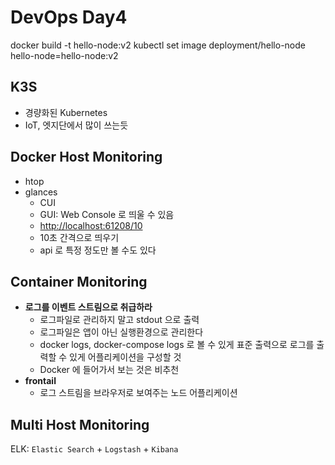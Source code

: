 # DevOps Day4

docker build -t hello-node:v2
kubectl set image deployment/hello-node hello-node=hello-node:v2

## K3S
* 경량화된 Kubernetes
* IoT, 엣지단에서 많이 쓰는듯

## Docker Host Monitoring
- htop
- glances
	- CUI
	- GUI: Web Console 로 띄울 수 있음
	- [http://localhost:61208/10](http://localhost:61208/10)
	- 10초 간격으로 띄우기
	- api 로 특정 정도만 볼 수도 있다


## Container Monitoring
- **로그를 이벤트 스트림으로 취급하라**
	- 로그파일로 관리하지 말고 stdout 으로 출력
	- 로그파일은 앱이 아닌 실행환경으로 관리한다
	- docker logs, docker-compose logs 로 볼 수 있게 표준 출력으로 로그를 출력할 수 있게 어플리케이션을 구성할 것
	- Docker 에 들어가서 보는 것은 비추천
- **frontail**
	- 로그 스트림을 브라우저로 보여주는 노드 어플리케이션

## Multi Host Monitoring
ELK: `Elastic Search` + `Logstash` + `Kibana`
<!--stackedit_data:
eyJoaXN0b3J5IjpbLTIwOTE0NzM2MTAsLTk4NDU4NDA2NiwyMT
AyNjY3NTgzLC0xOTU0MTMzNTIwLDE5MjUzMjY4NjAsLTE1NTQ2
NzQ3MCwtNzUxNDY3MzAxXX0=
-->